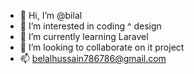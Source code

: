 - 👋 Hi, I’m @bilal
- 👀 I’m interested in coding ^ design  
- 🌱 I’m currently learning Laravel
- 💞️ I’m looking to collaborate on it project
- 📫 belalhussain786786@gmail.com

<!---
hussain786-baba/hussain786-baba is a ✨ special ✨ repository because its `README.md` (this file) appears on your GitHub profile.
You can click the Preview link to take a look at your changes.
--->
